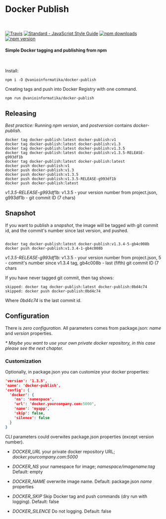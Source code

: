 <h1 align="left">
  Docker Publish
  <br>
  <br>
</h1>

<p align="left">
  <a href="https://travis-ci.org/vanioinformatika/docker-publish"><img src="https://travis-ci.org/vanioinformatika/docker-publish.svg?branch=master" alt="Travis"></a>
  <a href="http://standardjs.com"><img src="https://img.shields.io/badge/code_style-standard-brightgreen.svg" alt="Standard - JavaScript Style Guide"></a>
  <a href="https://www.npmjs.com/package/@vanioinformatika/docker-publish"><img src="https://img.shields.io/npm/dm/@vanioinformatika/docker-publish.svg" alt="npm downloads"></a>
  <a href="https://www.npmjs.com/package/@vanioinformatika/docker-publish"><img src="https://img.shields.io/npm/v/@vanioinformatika/docker-publish.svg" alt="npm version"></a>
</p>

<h4 align="left">Simple Docker tagging and publishing from npm</h4>

<br>

Install:

```
npm i -D @vanioinformatika/docker-publish
```

Creating tags and push into Docker Registry with one command.

```
npm run @vanioinformatika/docker-publish
```

## Releasing

*Best practice:* Running _npm version_, and _postversion_ contains _docker-publish._

```
docker tag docker-publish:latest docker-publish:v1
docker tag docker-publish:latest docker-publish:v1.3
docker tag docker-publish:latest docker-publish:v1.3.5
docker tag docker-publish:latest docker-publish:v1.3.5-RELEASE-g993df1b
docker tag docker-publish:latest docker-publish:latest
docker push docker-publish:v1
docker push docker-publish:v1.3
docker push docker-publish:v1.3.5
docker push docker-publish:v1.3.5-RELEASE-g993df1b
docker push docker-publish:latest
```

*v1.3.5-RELEASE-g993df1b:* v1.3.5 - your version number from project.json, g993df1b - git commit ID (7 chars)

## Snapshot

If you want to publish a _snapshot_, the image will be tagged with git commit id, and the commit's number since last version, and pushed.
```

docker tag docker-publish:latest docker-publish:v1.3.4-5-gb4c008b
docker push docker-publish:v1.3.4-1-gb4c008b

```

*v1.3.5-RELEASE-g993df1b:* v1.3.5 - your version number from project.json, 5 - commit's number since v1.3.4 tag, gb4c008b - last (fifth) git commit ID (7 chars

If you have never tagged git commit, then tag shows:

```
skipped: docker tag docker-publish:latest docker-publish:0bd4c74
skipped: docker push docker-publish:0bd4c74
```

Where _0bd4c74_ is the last commit id.

## Configuration

There is *zero configuration.* All parameters comes from package.json: *name* and *version* properties.

_* Maybe you want to use your own private docker repository, in this case please see the next chapter._

### Customization

Optionally, in package.json you can customize your docker properties:

```json
'version': '1.3.5',
'name': 'docker-publish',
'config': {
  'docker': {
    'ns': 'namespace',
    'url': 'docker.yourcompany.com:5000',
    'name': 'myapp',
    'skip': false,
    'silence': false
  }
}
```

CLI parameters could overwites package.json properties (except version number).

- *DOCKER_URL* your private docker repository URL; _docker.yourcompany.com:5000_

- *DOCKER_NS* your namespace for image; _namespace/imagename:tag_ Default: empty

- *DOCKER_NAME* overwrite image name. Default: package.json _name_ properties

- *DOCKER_SKIP* Skip Docker tag and push commands (dry run with logging). Default: false

- *DOCKER_SILENCE* Do not logging. Default: false
